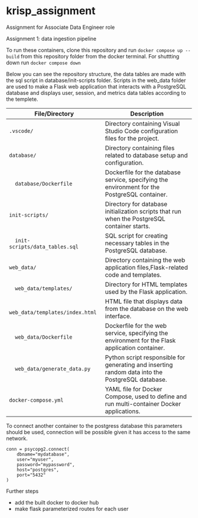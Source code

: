 # krisp_assignment
Assignment for Associate Data Engineer role

Assignment 1: data ingestion pipeline

To run these containers, clone this repository and run 
``` docker compose up --build ```
from this repository folder from the docker terminal.
For shuttting down run
``` docker compose down ```

Below you can see the repository structure, the data tables are made with the sql script in database/init-scripts folder. Scripts in the web_data folder are used to make a Flask web application that interacts with a PostgreSQL database and displays user, session, and metrics data tables according to the templete. 

| **File/Directory**                  | **Description**                                                                                   |
|-------------------------------------|---------------------------------------------------------------------------------------------------|
| `.vscode/`                          | Directory containing Visual Studio Code configuration files for the project.                      |
| `database/`                         | Directory containing files related to database setup and configuration.                           |
| &emsp;`database/Dockerfile`          | Dockerfile for the database service, specifying the environment for the PostgreSQL container.     |
| `init-scripts/`                  | Directory for database initialization scripts that run when the PostgreSQL container starts.      |
| &emsp;`init-scripts/data_tables.sql` | SQL script for creating necessary tables in the PostgreSQL database.                              |
| `web_data/`                      | Directory containing the web application files,Flask-related code and templates.                  |
| &emsp;`web_data/templates/`          | Directory for HTML templates used by the Flask application.                                       |
| &emsp; &emsp;`web_data/templates/index.html`| HTML file that displays data from the database on the web interface.                              |
| &emsp;`web_data/Dockerfile`          | Dockerfile for the web service, specifying the environment for the Flask application container.   |
| &emsp;`web_data/generate_data.py`    | Python script responsible for generating and inserting random data into the PostgreSQL database.  |
| `docker-compose.yml`             | YAML file for Docker Compose, used to define and run multi-container Docker applications.         |


To connect another container to the postgress database this parameters should be used, connection will be possible given it has access to the same network.
```
conn = psycopg2.connect(
    dbname="mydatabase",
    user="myuser",
    password="mypassword",
    host="postgres",  
    port="5432"
)
```

Further steps
- add the built docker to docker hub
- make flask parameterized routes for each user
